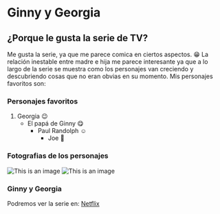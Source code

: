 # Ginny y Georgia 
## ¿Porque le gusta la serie de TV?
Me gusta la serie, ya que me parece comica en ciertos aspectos. :grin: 
La relación inestable entre madre e hija me parece interesante ya que a lo largo de la serie se muestra como los personajes van creciendo y descubriendo cosas que no eran obvias en su momento. Mis personajes favoritos son: 

### Personajes favoritos
1. Georgia :wink:
     * El papá de Ginny :yum:
        * Paul Randolph :relaxed:
            * Joe :hugs:
### Fotografias de los personajes 
![This is an image](https://www.sosyncd.com/wp-content/uploads/2023/01/Celebrity-Database-ESTP-21.png)
![This is an image](https://static.miraheze.org/loathsomecharacterswiki/2/20/Ginny_Miller.jpg.jpg)
 
 ### Ginny y Georgia
 Podremos ver la serie en: [Netflix](https://www.netflix.com/gt/title/81025696)